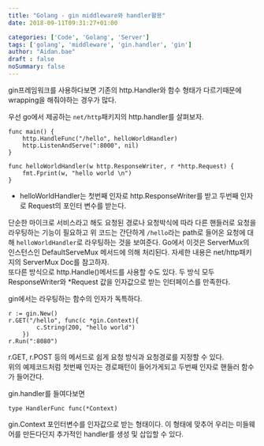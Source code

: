 ```yaml
---
title: "Golang - gin middleware와 handler활용"
date: 2018-09-11T09:31:27+01:00

categories: ['Code', 'Golang', 'Server']
tags: ['golang', 'middleware', 'gin.handler', 'gin']
author: "Aidan.bae"
draft : false
noSummary: false
---
```


gin프레임워크를 사용하다보면 기존의 http.Handler와 함수 형태가 다르기때문에 wrapping을 해줘야하는 경우가 많다.

우선 go에서 제공하는 `net/http`패키지의 http.handler를 살펴보자.

```golang
func main() {
	http.HandleFunc("/hello", helloWorldHandler)
	http.ListenAndServe(":8000", nil)
}

func helloWorldHandler(w http.ResponseWriter, r *http.Request) {
	fmt.Fprint(w, "hello world \n")
}
```

- helloWorldHandler는 첫번째 인자로 http.ResponseWriter를 받고 두번째 인자로 Request의 포인터 변수를 받는다.

단순한 마이크로 서비스라고 해도 요청된 경로나 요청박식에 따라 다른 핸들러로 요청을 라우팅하는 기능이 필요하고
위 코드는 간단하게 `/hello`라는 path로 들어온 요청에 대해 `helloWorldHandler`로 라우팅하는 것을 보여준다.
Go에서 이것은 ServerMux의 인스턴스인 DefaultServeMux 메서드에 의해 처리된다.
자세한 내용은 net/http패키지의 ServerMux Doc를 참고하자.  
또다른 방식으로 http.Handle()메서드를 사용할 수도 있다.
두 방식 모두 ResponseWriter와 *Request 값을 인자값으로 받는 인터페이스를 만족한다.

gin에서는 라우팅하는 함수의 인자가 독특하다.

```golang
r := gin.New()
r.GET("/hello", func(c *gin.Context){
		c.String(200, "hello world")
	})
r.Run(":8080")
```

r.GET, r.POST 등의 메서드로 쉽게 요청 방식과 요청경로를 지정할 수 있다.  
위의 예제코드처럼 첫번째 인자는 경로패턴이 들어가게되고 두번째 인자로 핸들러 함수가 들어간다.

gin.handler를 들여다보면
```
type HandlerFunc func(*Context)
```
gin.Context 포인터변수를 인자값으로 받는 형태이다.
이 형태에 맞추어 우리는 미들웨어를 만든다던지 추가적인 handler를 생성 및 삽입할 수 있다.
